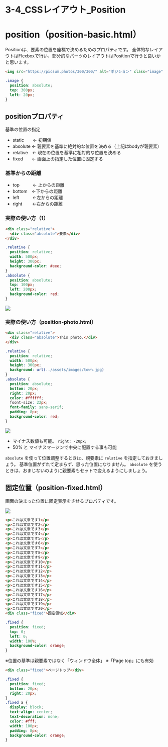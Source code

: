 # 3-4_CSSレイアウト_Position


# position（position-basic.html）

Positionは、要素の位置を座標で決めるためのプロパティです。
全体的なレイアウトはFlexboxで行い、部分的なパーツのレイアウトはPositionで行うと良いかと思います。


```html
<img src="https://picsum.photos/300/300/" alt="ポジション" class="image">
```
```css
.image {
  position: absolute;
  top: 300px;
  left: 20px;
}
```


## positionプロパティ

基準の位置の指定

- static　　← 初期値
- absolute  ← 親要素を基準に絶対的な位置を決める（上記はbodyが親要素）
- relative　← 現在の位置を基準に相対的な位置を決める
- fixed　　← 画面上の指定した位置に固定する

### 基準からの距離

- top　　　← 上からの距離
- bottom　←下からの距離
- left　　　←左からの距離
- right　　 ←右からの距離



### 実際の使い方（1）

```html
<div class="relative">
  <div class="absolute">要素</div>
</div>
```
```css
.relative {
  position: relative;
  width: 500px;
  height: 300px;
  background-color: #eee;
}
.absolute {
  position: absolute;
  top: 100px;
  left: 200px;
  background-color: red;
}
```


![](https://d2mxuefqeaa7sj.cloudfront.net/s_CC1F790C680E94AE4D7E9778AAA44D521592E7AC2AC6A52752CCFB8ED2A216CE_1522138292122_position1.png)


### 実際の使い方（position-photo.html）

```html
<div class="relative">
  <div class="absolute">This photo.</div>
</div>
```
```css
.relative {
  position: relative;
  width: 500px;
  height: 300px;
  background: url(../assets/images/town.jpg)
}
.absolute {
  position: absolute;
  bottom: 20px;
  right: 20px;
  color: #ffffff;
  foont-size: 22px;
  font-family: sans-serif;
  padding: 8px;
  background-color: red;
}
```



![](https://d2mxuefqeaa7sj.cloudfront.net/s_CC1F790C680E94AE4D7E9778AAA44D521592E7AC2AC6A52752CCFB8ED2A216CE_1522138900170_position2.png)



- マイナス数値も可能。 `right: -20px;`  
- 50% と マイナスマージンで中央に配置する事も可能



 `absolute`  を使って位置調整するときは、親要素に  `relative`  を指定しておきましょう。
基準位置がずれて定まらず、思った位置になりません。
 `absolute`  を使うときは、おまじないのように親要素もセットで変えるようにしましょう。






## 固定位置（position-fixed.html）

画面の決まった位置に固定表示をさせるプロパティです。


![](https://d2mxuefqeaa7sj.cloudfront.net/s_CC1F790C680E94AE4D7E9778AAA44D521592E7AC2AC6A52752CCFB8ED2A216CE_1522140904682_Kapture+2018-03-27+at+17.54.49.gif)


```html
<p>これは文章です1</p>
<p>これは文章です2</p>
<p>これは文章です3</p>
<p>これは文章です4</p>
<p>これは文章です5</p>
<p>これは文章です6</p>
<p>これは文章です7</p>
<p>これは文章です8</p>
<p>これは文章です9</p>
<p>これは文章です10</p>
<p>これは文章です11</p>
<p>これは文章です12</p>
<p>これは文章です13</p>
<p>これは文章です14</p>
<p>これは文章です15</p>
<p>これは文章です16</p>
<p>これは文章です17</p>
<p>これは文章です18</p>
<p>これは文章です19</p>
<p>これは文章です20</p>
<div class="fixed">固定領域</div>
```
```css
.fixed {
  position: fixed;
  top: 0;
  left: 0;
  width: 100%;
  background-color: orange;
}
```

※位置の基準は親要素ではなく「ウィンドウ全体」
※「Page top」にも有効

```html
<div class="fixed">ページトップ</div>
```
```css    
.fixed {
  position: fixed;
  bottom: 20px;
  right: 20px;
}
.fixed a {
  display: block;
  text-align: center;
  text-decoration: none;
  color: #fff;
  width: 100px;
  padding: 8px;
  background-color: orange;
}
```

